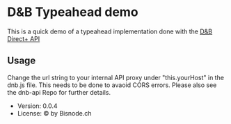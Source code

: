 # D&B Typeahead demo

This is a quick demo of a typeahead implementation done with the [D&B Direct+ API](https://directplus.documentation.dnb.com/)

## Usage

Change the url string to your internal API proxy under "this.yourHost" in the dnb.js file. This needs to be done to avaoid CORS errors. Please also see the dnb-api Repo for further details.

- Version: 0.0.4
- License: © by Bisnode.ch

